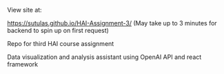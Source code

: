 View site at:

https://sutulas.github.io/HAI-Assignment-3/
(May take up to 3 minutes for backend to spin up on first request)

Repo for third HAI course assignment

Data visualization and analysis assistant using OpenAI API and react framework
